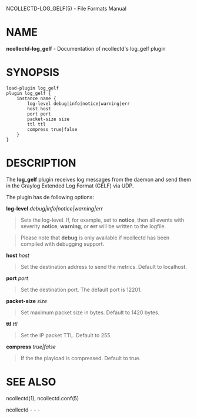 NCOLLECTD-LOG\_GELF(5) - File Formats Manual

# NAME

**ncollectd-log\_gelf** - Documentation of ncollectd's log\_gelf plugin

# SYNOPSIS

	load-plugin log_gelf
	plugin log_gelf {
	    instance name {
	        log-level debug|info|notice|warning|err
	        host host
	        port port
	        packet-size size
	        ttl ttl
	        compress true|false
	    }
	}

# DESCRIPTION

The **log\_gelf** plugin receives log messages from the daemon and send
them in the Graylog Extended Log Format (GELF) via UDP.

The plugin has de following options:

**log-level** *debug|info|notice|warning|err*

> Sets the log-level.
> If, for example, set to **notice**, then all events with severity
> **notice**, **warning**, or **err** will be written
> to the logfile.

> Please note that **debug** is only available if ncollectd has been compiled
> with debugging support.

**host** *host*

> Set the destination address to send the metrics.
> Default to localhost.

**port** *port*

> Set the destination port.
> The default port is 12201.

**packet-size** *size*

> Set maximum packet size in bytes.
> Default to 1420 bytes.

**ttl** *ttl*

> Set the IP packet TTL.
> Default to 255.

**compress** *true|false*

> If the the playload is compressed.
> Default to true.

# SEE ALSO

ncollectd(1),
ncollectd.conf(5)

ncollectd - - -
